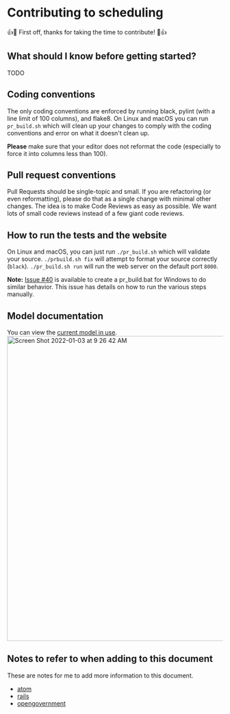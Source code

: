 # Contributing to scheduling

:+1::tada: First off, thanks for taking the time to contribute! :tada::+1:

## What should I know before getting started?

TODO

## Coding conventions

The only coding conventions are enforced by running black, pylint (with a line limit of 100 columns), and flake8. 
On Linux and macOS you can run `pr_build.sh` which will clean up your changes to comply with the coding conventions and error on what it doesn't clean up.

**Please** make sure that your editor does not reformat the code (especially to force it into columns less than 100).

## Pull request conventions

Pull Requests should be single-topic and small. 
If you are refactoring (or even reformatting), please do that as a single change with minimal other changes.
The idea is to make Code Reviews as easy as possible. 
We want lots of small code reviews instead of a few giant code reviews.

## How to run the tests and the website

On Linux and macOS, you can just run `./pr_build.sh` which will validate your source. 
`./prbuild.sh fix` will attempt to format your source correctly (`black`). 
`./pr_build.sh run` will run the web server on the default port `8000`.

**Note:** [Issue #40](https://github.com/marcpage/scheduling/issues/40) is available to create a pr_build.bat for Windows to do similar behavior.
This issue has details on how to run the various steps manually.

## Model documentation

You can view the [current model in use](https://dbdiagram.io/d/61d258173205b45b73d415fc).
<img width="710" alt="Screen Shot 2022-01-03 at 9 26 42 AM" src="https://user-images.githubusercontent.com/695749/147948643-540d4573-309d-47d7-ac96-a1680be02e9b.png">

## Notes to refer to when adding to this document

These are notes for me to add more information to this document.

* [atom](https://github.com/atom/atom/blob/master/CONTRIBUTING.md)
* [rails](https://github.com/rails/rails/blob/main/CONTRIBUTING.md)
* [opengovernment](https://github.com/opengovernment/opengovernment/blob/master/CONTRIBUTING.md)
